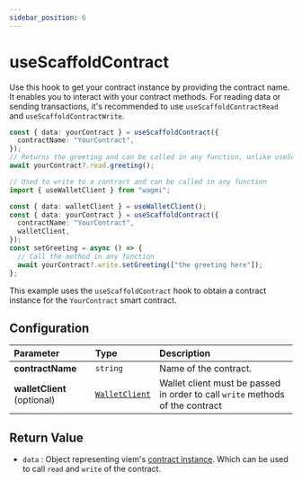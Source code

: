 ```yaml
---
sidebar_position: 6
---
```


# useScaffoldContract

Use this hook to get your contract instance by providing the contract name. It enables you to interact with your contract methods.
For reading data or sending transactions, it's recommended to use `useScaffoldContractRead` and `useScaffoldContractWrite`.

```ts
const { data: yourContract } = useScaffoldContract({
  contractName: "YourContract",
});
// Returns the greeting and can be called in any function, unlike useScaffoldContractRead
await yourContract?.read.greeting();

// Used to write to a contract and can be called in any function
import { useWalletClient } from "wagmi";

const { data: walletClient } = useWalletClient();
const { data: yourContract } = useScaffoldContract({
  contractName: "YourContract",
  walletClient,
});
const setGreeting = async () => {
  // Call the method in any function
  await yourContract?.write.setGreeting(["the greeting here"]);
};
```

This example uses the `useScaffoldContract` hook to obtain a contract instance for the `YourContract` smart contract.

## Configuration

| Parameter                   | Type                                                               | Description                                                                   |
| :-------------------------- | :----------------------------------------------------------------- | :---------------------------------------------------------------------------- |
| **contractName**            | `string`                                                           | Name of the contract.                                                         |
| **walletClient** (optional) | [`WalletClient`](https://1.x.wagmi.sh/react/hooks/useWalletClient) | Wallet client must be passed in order to call `write` methods of the contract |

## Return Value

- `data` : Object representing viem's [contract instance](https://viem.sh/docs/contract/getContract.html#return-value). Which can be used to call `read` and `write` of the contract.
